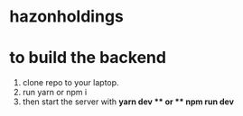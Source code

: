 # hazonholdings

# to build the backend
 1. clone repo to your laptop.
 2. run yarn or npm i
 3. then start the server with **yarn dev ** or ** npm run dev**
 
